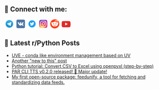 ## 🔎 Connect with me:
[<img src="https://github.com/bullbesh/bullbesh/blob/main/images/Telegram.png" width="32" height="32" />](https://t.me/bullbesh)
[<img src="https://github.com/bullbesh/bullbesh/blob/main/images/VK.png" width="32" height="32" />](https://vk.com/bullbesh)
[<img src="https://github.com/bullbesh/bullbesh/blob/main/images/Twitter.png" width="32" height="32" />](https://twitter.com/bullbesh1)
[<img src="https://github.com/bullbesh/bullbesh/blob/main/images/Instagram.png" width="32" height="32" />](https://www.instagram.com/bullbesh)
[<img src="https://github.com/bullbesh/bullbesh/blob/main/images/Reddit.png" width="32" height="32" />](https://www.reddit.com/user/bullbesh)
[<img src="https://github.com/bullbesh/bullbesh/blob/main/images/YouTube.png" width="32" height="32" />](https://www.youtube.com/channel/UCtfjRs6uzgq5mfm8S06WTcg)

## 📕 Latest r/Python Posts
<!-- BLOG-POST-LIST:START -->
- [UVE - conda like environment management based on UV](https://www.reddit.com/r/Python/comments/1muqq1i/uve_conda_like_environment_management_based_on_uv/)
- [Another &quot;new to this&quot; post](https://www.reddit.com/r/Python/comments/1muomwx/another_new_to_this_post/)
- [Python tutorial: Convert CSV to Excel using openpyxl &lpar;step-by-step&rpar;](https://www.reddit.com/r/Python/comments/1muo5o1/python_tutorial_convert_csv_to_excel_using/)
- [PAR CLI TTS v0.2.0 released! 🎉 Major update!](https://www.reddit.com/r/Python/comments/1mulosh/par_cli_tts_v020_released_major_update/)
- [My first open-source package: feedunify, a tool for fetching and standardizing data feeds.](https://www.reddit.com/r/Python/comments/1mukriv/my_first_opensource_package_feedunify_a_tool_for/)
<!-- BLOG-POST-LIST:END -->
